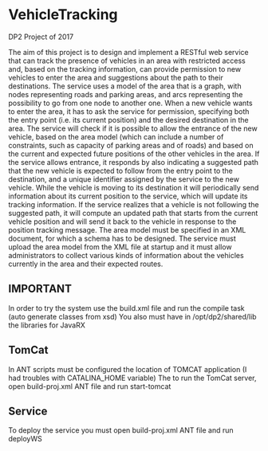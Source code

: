 # VehicleTracking
DP2 Project of 2017

The aim of this project is to design and implement a RESTful web service that can track the presence of vehicles in an area with restricted access and, based on the tracking information, can provide permission to new vehicles to enter the area and suggestions about the path to their destinations.
The service uses a model of the area that is a graph, with nodes representing roads and parking areas, and arcs representing the possibility to go from one node to another one. When a new vehicle wants to enter the area, it has to ask the service for permission, specifying both the entry point (i.e. its current position) and the desired destination in the area. The service will check if it is possible to allow the entrance of the new vehicle, based on the area model (which can include a number of constraints, such as capacity of parking areas and of roads) and based on the current and expected future positions of the other vehicles in the area. If the service allows entrance, it responds by also indicating a suggested path that the new vehicle is expected to follow from the entry point to the
destination, and a unique identifier assigned by the service to the new vehicle. While the vehicle is moving to its destination it will periodically send information about its current position to the  service, which will update its tracking information. If the service realizes that a vehicle is not following the suggested path, it will compute an updated path that starts from the current vehicle position and will send it back to the vehicle in response to the position tracking message. 
The area model must be specified in an XML document, for which a schema has to be designed. The service must upload the area model from the XML file at startup and it must allow administrators to collect various kinds of information about the vehicles currently in the area and their expected routes.


## IMPORTANT
In order to try the system use the build.xml file and run the compile task (auto generate classes from xsd)
You also must have in /opt/dp2/shared/lib the libraries for JavaRX

## TomCat
In ANT scripts must be configured the location of TOMCAT application (I had troubles with CATALINA_HOME variable)
The to run the TomCat server, open build-proj.xml ANT file and run start-tomcat

## Service
To deploy the service you must open build-proj.xml ANT file and run deployWS